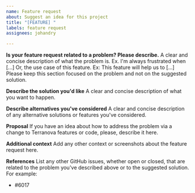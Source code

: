 ```yaml
---
name: Feature request
about: Suggest an idea for this project
title: "[FEATURE] "
labels: feature request
assignees: johandry

---
```


**Is your feature request related to a problem? Please describe.**
A clear and concise description of what the problem is. Ex. I'm always frustrated when [...]
Or, the use case of this feature. Ex: This feature will help us to [...]
Please keep this section focused on the problem and not on the suggested solution.

**Describe the solution you'd like**
A clear and concise description of what you want to happen.

**Describe alternatives you've considered**
A clear and concise description of any alternative solutions or features you've considered.

**Proposal**
If you have an idea about how to address the problem via a change to Terranova features or code, please, describe it here.

**Additional context**
Add any other context or screenshots about the feature request here.

**References**
List any other GitHub issues, whether open or closed, that are related to the problem you've described above or to the suggested solution. For example:

- #6017
